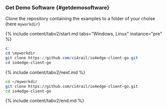 ### Get Demo Software {#getdemosoftware}

Clone the repository containing the examples to a folder of your choise (here `myworkdir`)

{% include content/tabv2/start.md tabs="Windows, Linux" instance="pre" %}
<!--- Linux Start --->

```powershell
c:
cd \myworkdir
git clone https://github.com/ci4rail/io4edge-client-go.git
cd io4edge-client-go
```

<!--- Linux End --->
{% include content/tabv2/next.md %}
<!--- Windows Start --->

```bash
cd ~/myworkdir
git clone https://github.com/ci4rail/io4edge-client-go.git
cd io4edge-client-go
```

<!--- Windows End --->
{% include content/tabv2/end.md %}
